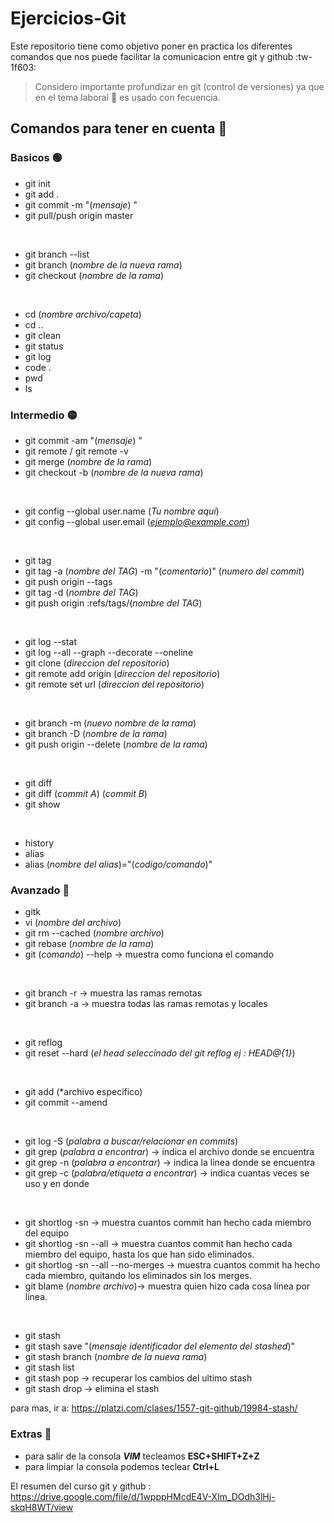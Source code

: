 # Ejercicios-Git 
Este repositorio tiene como objetivo poner en practica los diferentes comandos que nos puede facilitar la comunicacion entre git y github :tw-1f603:  

>Considero importante profundizar en git (control de versiones) ya que en el tema laboral :briefcase: es usado con fecuencia.

## Comandos para tener en cuenta :dart:

### Basicos 🟢
* git init
* git add .
* git commit -m "(*mensaje*) "
* git pull/push origin master
<br>

* git branch --list
* git branch (*nombre de la nueva rama*)
* git checkout (*nombre de la rama*)
<br>

* cd (*nombre archivo/capeta*)
* cd ..
* git clean
* git status
* git log
* code .
* pwd
* ls

### Intermedio 🟡
* git commit -am "(*mensaje*) "
* git remote / git remote -v
* git merge (*nombre de la rama*)
* git checkout -b (*nombre de la nueva rama*)
<br>

* git config --global user.name (*Tu nombre aquí*)
* git config --global user.email (*ejemplo@example.com*)
<br>

* git tag 
* git tag -a (*nombre del TAG*) -m "(*comentario*)" (*numero del commit*)
* git push origin --tags
* git tag -d (*nombre del TAG*)
* git push origin :refs/tags/(*nombre del TAG*)
<br>

* git log --stat
* git log --all --graph --decorate --oneline 
* git clone (*direccion del repositorio*)
* git remote add origin (*direccion del repositorio*)
* git remote set url (*direccion del repositorio*)
<br>

* git branch -m (*nuevo nombre de la rama*)
* git branch -D (*nombre de la rama*)
* git push origin --delete (*nombre de la rama*)
<br>

* git diff
* git diff (*commit A*) (*commit B*)
* git show
<br>

* history
* alias
* alias (*nombre del alias*)="(*codigo/comando*)"

### Avanzado 🔴
* gitk
* vi (*nombre del archivo*)
* git rm --cached (*nombre archivo*)
* git rebase (*nombre de la rama*)
* git (*comando*) --help -> muestra como funciona el comando
<br>

* git branch -r -> muestra las ramas remotas 
* git branch -a -> muestra todas las ramas remotas y locales 
<br>

* git reflog 
* git reset --hard (*el head seleccinado del git reflog ej :  HEAD@{1}*) 
<br>

* git add (*archivo especifico)
* git commit --amend
<br>

* git log -S (*palabra a buscar/relacionar en commits*)
* git grep (*palabra a encontrar*)    -> indica el archivo donde se encuentra
* git grep -n (*palabra a encontrar*) -> indica la linea donde se encuentra
* git grep -c (*palabra/etiqueta a encontrar*) -> indica cuantas veces se uso y en donde
<br>

* git shortlog -sn -> muestra cuantos commit han hecho cada miembro del equipo
* git shortlog -sn --all -> muestra cuantos commit han hecho cada miembro del equipo, hasta los que han sido eliminados.
* git shortlog -sn --all --no-merges -> muestra cuantos commit ha hecho cada miembro, quitando los eliminados sin los merges.
* git blame (*nombre archivo*)-> muestra quien hizo cada cosa línea por línea.
<br>

* git stash 
* git stash save "(*mensaje identificador del elemento del stashed*)"
* git stash branch (*nombre de la nueva rama*)
* git stash list
* git stash pop  -> recuperar los cambios del ultimo stash
* git stash drop -> elimina el stash 

para mas, ir a: https://platzi.com/clases/1557-git-github/19984-stash/

### Extras  :checkered_flag:
* para salir de la consola ***VIM*** tecleamos **ESC+SHIFT+Z+Z**
* para limpiar la consola podemos teclear **Ctrl+L**


El resumen del curso git y github : https://drive.google.com/file/d/1wpppHMcdE4V-Xlm_DOdh3lHj-skqH8WT/view